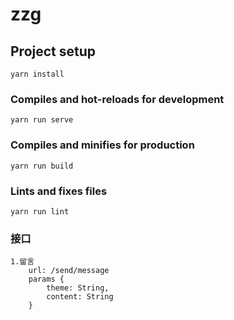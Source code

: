 # zzg

## Project setup
```
yarn install
```

### Compiles and hot-reloads for development
```
yarn run serve
```

### Compiles and minifies for production
```
yarn run build
```

### Lints and fixes files
```
yarn run lint
```

### 接口
```
1.留言
    url: /send/message
    params {
        theme: String,
        content: String
    }
```
